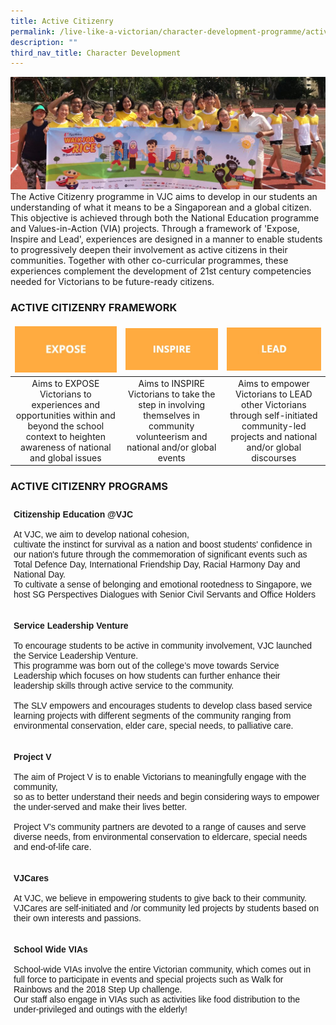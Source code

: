 ```yaml
---
title: Active Citizenry
permalink: /live-like-a-victorian/character-development-programme/active-citizenry/
description: ""
third_nav_title: Character Development
---
```

![](/images/Active-Citizenry-banner-1024x365.jpg)
The Active Citizenry programme in VJC aims to develop in our students an understanding of what it means to be a Singaporean and a global citizen. This objective is achieved through both the National Education programme and Values-in-Action (VIA) projects. Through a framework of 'Expose, Inspire and Lead', experiences are designed in a manner to enable students to progressively deepen their involvement as active citizens in their communities. Together with other co-curricular programmes, these experiences complement the development of 21st century competencies needed for Victorians to be future-ready citizens.

### ACTIVE CITIZENRY FRAMEWORK
<style>
td, th {
  border: none!important;
 }
</style>
| ![](/images/expose.jpg) | ![](/images/inspire.jpg) | ![](/images/lead.jpg) |
| :------: | :------:  | :------:  |
| Aims to EXPOSE Victorians to experiences and opportunities within and beyond the school context to heighten awareness of national and global issues     | Aims to INSPIRE Victorians to take the step in involving themselves in community volunteerism and national and/or global events    | Aims to empower Victorians to LEAD other Victorians through self-initiated community-led projects and national and/or global discourses     |


### ACTIVE CITIZENRY PROGRAMS

<style type="text/css">
.tg  {border-collapse:collapse;border-spacing:0;}
.tg td{border-color:black;border-style:solid;border-width:1px;font-family:Arial, sans-serif;font-size:14px;
  overflow:hidden;padding:10px 5px;word-break:normal;}
.tg th{border-color:black;border-style:solid;border-width:1px;font-family:Arial, sans-serif;font-size:14px;
  font-weight:normal;overflow:hidden;padding:10px 5px;word-break:normal;}
.tg .tg-fymr{border-color:inherit;font-weight:bold;text-align:left;vertical-align:top}
</style>
<table class="tg">
<thead>
  <tr>
    <td class="tg-fymr" rowspan="3">Citizenship Education @VJC<br><br><span style="font-weight:400;font-style:normal">At VJC, we aim to develop national cohesion, </span><br><span style="font-weight:400;font-style:normal">cultivate the instinct for survival as a nation and boost students' confidence in our nation's future through the commemoration of significant events such as </span><br><span style="font-weight:400;font-style:normal">Total Defence Day, International Friendship Day, Racial Harmony Day and National Day. </span><br><span style="font-weight:400;font-style:normal">To cultivate a sense of belonging and emotional rootedness to Singapore, we host SG Perspectives Dialogues with Senior Civil Servants and Office Holders</span><br></td>
  </tr>
  <tr>
  </tr>
  <tr>
  </tr>
</thead>
</table>

<style type="text/css">
.tg  {border-collapse:collapse;border-spacing:0;}
.tg td{border-color:black;border-style:solid;border-width:1px;font-family:Arial, sans-serif;font-size:14px;
  overflow:hidden;padding:10px 5px;word-break:normal;}
.tg th{border-color:black;border-style:solid;border-width:1px;font-family:Arial, sans-serif;font-size:14px;
  font-weight:normal;overflow:hidden;padding:10px 5px;word-break:normal;}
.tg .tg-0lax{text-align:left;vertical-align:top}
</style>
<table class="tg">
<thead>
  <tr>
    <td class="tg-0lax"><span style="font-weight:bold">Service Leadership Venture</span><br><br><span style="font-weight:400;font-style:inherit">To encourage students to be active in community involvement, VJC launched the Service Leadership Venture. </span><br><span style="font-weight:400;font-style:inherit">This programme was born out of the college’s move towards Service Leadership which focuses on how students can further enhance their leadership skills through active service to the community.</span><br><br><span style="font-weight:400;font-style:inherit">The SLV empowers and encourages students to develop class based service learning projects with different segments of the community ranging from environmental conservation, elder care, special needs, to palliative care.</span><br></td>
  </tr>
</thead>
</table>

<style type="text/css">
.tg  {border-collapse:collapse;border-spacing:0;}
.tg td{border-color:black;border-style:solid;border-width:1px;font-family:Arial, sans-serif;font-size:14px;
  overflow:hidden;padding:10px 5px;word-break:normal;}
.tg th{border-color:black;border-style:solid;border-width:1px;font-family:Arial, sans-serif;font-size:14px;
  font-weight:normal;overflow:hidden;padding:10px 5px;word-break:normal;}
.tg .tg-0lax{text-align:left;vertical-align:top}
</style>
<table class="tg">
<thead>
  <tr>
    <td class="tg-0lax"><span style="font-weight:bold">Project V</span><br><br><span style="font-weight:400;font-style:normal">The aim of Project V is to enable Victorians to meaningfully engage with the community,</span><br><span style="font-weight:400;font-style:normal">so as to better understand their needs and begin considering ways to empower the under-served and make their lives better. </span><br><br><span style="font-weight:400;font-style:normal">Project V’s community partners are devoted to a range of causes and serve diverse needs, from environmental conservation to eldercare, special needs and end-of-life care.</span><br></td>
  </tr>
</thead>
</table>

<style type="text/css">
.tg  {border-collapse:collapse;border-spacing:0;}
.tg td{border-color:black;border-style:solid;border-width:1px;font-family:Arial, sans-serif;font-size:14px;
  overflow:hidden;padding:10px 5px;word-break:normal;}
.tg th{border-color:black;border-style:solid;border-width:1px;font-family:Arial, sans-serif;font-size:14px;
  font-weight:normal;overflow:hidden;padding:10px 5px;word-break:normal;}
.tg .tg-0lax{text-align:left;vertical-align:top}
</style>
<table class="tg">
<thead>
  <tr>
    <td class="tg-0lax"><span style="font-weight:bold">VJCares</span><br><br><span style="font-weight:400;font-style:normal">At VJC, we believe in empowering students to give back to their community. </span><br><span style="font-weight:400;font-style:normal">VJCares are self-initiated and /or community led projects by students based on their own interests and passions.</span><br></td>
  </tr>
</thead>
</table>

<style type="text/css">
.tg  {border-collapse:collapse;border-spacing:0;}
.tg td{border-color:black;border-style:solid;border-width:1px;font-family:Arial, sans-serif;font-size:14px;
  overflow:hidden;padding:10px 5px;word-break:normal;}
.tg th{border-color:black;border-style:solid;border-width:1px;font-family:Arial, sans-serif;font-size:14px;
  font-weight:normal;overflow:hidden;padding:10px 5px;word-break:normal;}
.tg .tg-0lax{text-align:left;vertical-align:top}
</style>
<table class="tg">
<thead>
  <tr>
    <td class="tg-0lax"><span style="font-weight:bold">School Wide VIAs</span><br><br><span style="font-weight:400;font-style:normal">School-wide VIAs involve the entire Victorian community, which comes out in full force to participate in events and special projects such as Walk for Rainbows and the 2018 Step Up challenge. </span><br><span style="font-weight:400;font-style:normal">Our staff also engage in VIAs such as activities like food distribution to the under-privileged and outings with the elderly!</span><br></td>
  </tr>
</thead>
</table>